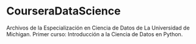 # CourseraDataScience

Archivos de la Especialización en Ciencia de Datos de La Universidad de Michigan.
Primer curso: Introducción a la Ciencia de Datos en Python.
